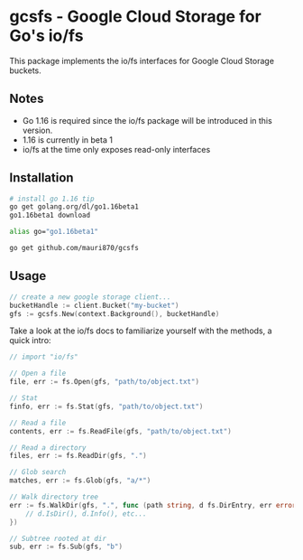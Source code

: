 # gcsfs - Google Cloud Storage for Go's io/fs

This package implements the io/fs interfaces for Google Cloud Storage buckets. 

## Notes

- Go 1.16 is required since the io/fs package will be introduced in this version.
- 1.16 is currently in beta 1
- io/fs at the time only exposes read-only interfaces

## Installation

```bash
# install go 1.16 tip
go get golang.org/dl/go1.16beta1
go1.16beta1 download

alias go="go1.16beta1"

go get github.com/mauri870/gcsfs
```

## Usage

```go
// create a new google storage client...
bucketHandle := client.Bucket("my-bucket")
gfs := gcsfs.New(context.Background(), bucketHandle)
```

Take a look at the io/fs docs to familiarize yourself with the methods, a quick intro:

```go
// import "io/fs"

// Open a file
file, err := fs.Open(gfs, "path/to/object.txt")

// Stat
finfo, err := fs.Stat(gfs, "path/to/object.txt")

// Read a file
contents, err := fs.ReadFile(gfs, "path/to/object.txt")

// Read a directory
files, err := fs.ReadDir(gfs, ".")

// Glob search
matches, err := fs.Glob(gfs, "a/*")

// Walk directory tree
err := fs.WalkDir(gfs, ".", func (path string, d fs.DirEntry, err error) error {
	// d.IsDir(), d.Info(), etc...
})

// Subtree rooted at dir
sub, err := fs.Sub(gfs, "b")
```
